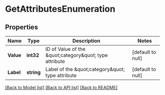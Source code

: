 # GetAttributesEnumeration

## Properties
Name | Type | Description | Notes
------------ | ------------- | ------------- | -------------
**Value** | **int32** | ID of Value of the \&quot;category\&quot; type attribute | [default to null]
**Label** | **string** | Label of the \&quot;category\&quot; type attribute | [default to null]

[[Back to Model list]](../README.md#documentation-for-models) [[Back to API list]](../README.md#documentation-for-api-endpoints) [[Back to README]](../README.md)


